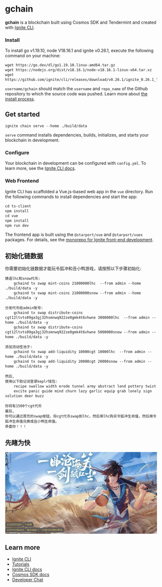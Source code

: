 # gchain
**gchain** is a blockchain built using Cosmos SDK and Tendermint and created with [Ignite CLI](https://ignite.com/cli).

### Install
To install go v1.19.10, node V18.16.1 and ignite v0.26.1, execute the following command on your machine:

```
wget https://go.dev/dl/go1.19.10.linux-amd64.tar.gz
wget https://nodejs.org/dist/v18.16.1/node-v18.16.1-linux-x64.tar.xz
wget https://github.com/ignite/cli/releases/download/v0.26.1/ignite_0.26.1_linux_amd64.tar.gz
```
`username/gchain` should match the `username` and `repo_name` of the Github repository to which the source code was pushed. Learn more about [the install process](https://github.com/allinbits/starport-installer).


## Get started

```
ignite chain serve --home ./build/data
```

`serve` command installs dependencies, builds, initializes, and starts your blockchain in development.

### Configure

Your blockchain in development can be configured with `config.yml`. To learn more, see the [Ignite CLI docs](https://docs.ignite.com).

### Web Frontend

Ignite CLI has scaffolded a Vue.js-based web app in the `vue` directory. Run the following commands to install dependencies and start the app:

```
cd ts-client
npm install
cd vue
npm install
npm run dev
```

The frontend app is built using the `@starport/vue` and `@starport/vuex` packages. For details, see the [monorepo for Ignite front-end development](https://github.com/ignite/web).


## 初始化链数据

你需要初始化链数据才能玩令狐冲和丑小鸭游戏，请按照以下步骤初始化:

```
铸造lhc和snow代币:
    gchaind tx swap mint-coins 21000000lhc  --from admin --home ./build/data -y
    gchaind tx swap mint-coins 21000000snow --from admin --home ./build/data -y
    
分发代币给admin账号:    
    gchaind tx swap distribute-coins cgt12ltvts09ga3gj32hsmnwq922ze0gmk4t6vhwne 3000000lhc  --from admin --home ./build/data -y
    gchaind tx swap distribute-coins cgt12ltvts09ga3gj32hsmnwq922ze0gmk4t6vhwne 5000000snow --from admin --home ./build/data -y

添加流动性池子:
    gchaind tx swap add-liquidity 10000cgt 10000lhc  --from admin --home ./build/data -y
    gchaind tx swap add-liquidity 20000cgt 20000snow --from admin --home ./build/data -y
    
然后,
使用以下助记词登录keplr钱包:
    recipe swallow width erode tunnel army abstract lend pottery twist 
    excite panic guide mind churn lazy garlic equip grab lonely sign solution deer buzz

你将有1500个cgt代币
最后,
你可以通过首页的swap按钮，将cgt代币swap到lhc，然后用lhc购买令狐冲生命值，然后用令狐冲生命值兑换成丑小鸭生命值。
恭喜你！！！
```

## 先睹为快
<img width="1000" src="img/lhc.png">


## Learn more

- [Ignite CLI](https://ignite.com/cli)
- [Tutorials](https://docs.ignite.com/guide)
- [Ignite CLI docs](https://docs.ignite.com)
- [Cosmos SDK docs](https://docs.cosmos.network)
- [Developer Chat](https://discord.gg/ignite)
